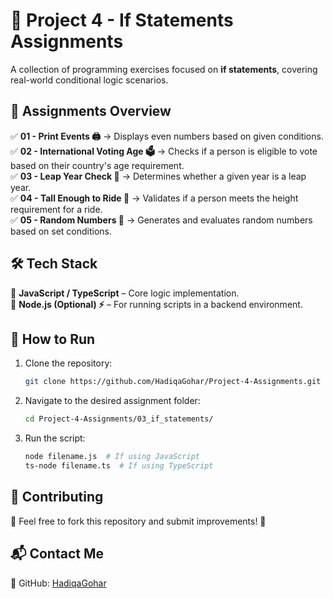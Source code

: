 
# 🚀 **Project 4 - If Statements Assignments**  

A collection of programming exercises focused on **if statements**, covering real-world conditional logic scenarios.  

## 📂 **Assignments Overview**  
✅ **01 - Print Events 🖨️** → Displays even numbers based on given conditions.  
✅ **02 - International Voting Age 🗳️** → Checks if a person is eligible to vote based on their country's age requirement.  
✅ **03 - Leap Year Check 📅** → Determines whether a given year is a leap year.  
✅ **04 - Tall Enough to Ride 🎢** → Validates if a person meets the height requirement for a ride.  
✅ **05 - Random Numbers 🎲** → Generates and evaluates random numbers based on set conditions.  

## 🛠 **Tech Stack**  
🔹 **JavaScript / TypeScript** – Core logic implementation.  
🔹 **Node.js (Optional) ⚡** – For running scripts in a backend environment.  

## 🚀 **How to Run**  
1. Clone the repository:  
   ```bash
   git clone https://github.com/HadiqaGohar/Project-4-Assignments.git
   ```  
2. Navigate to the desired assignment folder:  
   ```bash
   cd Project-4-Assignments/03_if_statements/
   ```  
3. Run the script:  
   ```bash
   node filename.js  # If using JavaScript
   ts-node filename.ts  # If using TypeScript
   ```  

## 📌 **Contributing**  
🔹 Feel free to fork this repository and submit improvements! 🚀  

## 📬 **Contact Me**  
🔗 GitHub: [HadiqaGohar](https://github.com/HadiqaGohar)  
